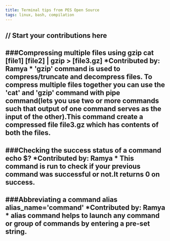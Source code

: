 ```yaml
---
title: Terminal tips from PES Open Source
tags: linux, bash, compilation
---
```


// Start your contributions here
---

###Compressing multiple files using gzip
    cat [file1] [file2] | gzip > [file3.gz]
*Contributed by: Ramya *
'gzip' command is used to compress/truncate and decompress files. To compress multiple files together you can use the 'cat' and 'gzip' command with pipe command(lets you use two or more commands such that output of one command serves as the input of the other).This command create a compressed file file3.gz which has contents of both the files.  
---

###Checking the success status of a command
   echo $?
*Contributed by: Ramya *
 This command is run to check if your previous command was successful or not.It returns 0 on success.
---
 
###Abbreviating a command
   alias alias_name='command'
*Contributed by: Ramya *
alias command helps to launch any command or group of commands by entering a pre-set string.
---
